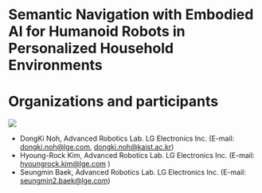 # Semantic Navigation with Embodied AI for Humanoid Robots in Personalized Household Environments

# Organizations and participants
 ![](https://www.lge.co.kr/lgekor/asset/company/images/about/ci_img03.jpg)

* DongKi Noh, Advanced Robotics Lab. LG Electronics Inc. (E-mail: dongki.noh@lge.com, dongki.noh@kaist.ac.kr)
* Hyoung-Rock Kim, Advanced Robotics Lab. LG Electronics Inc. (E-mail: hyoungrock.kim@lge.com )
* Seungmin Baek, Advanced Robotics Lab. LG Electronics Inc. (E-mail: seungmin2.baek@lge.com)
